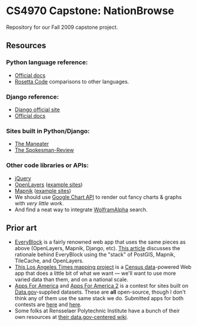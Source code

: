 # CS4970 Capstone: NationBrowse

Repository for our Fall 2009 capstone project.

## Resources

### Python language reference:

* [Official docs](http://docs.python.org/)
* [Rosetta Code](http://rosettacode.org/wiki/Category:Python) comparisons to other languages.

### Django reference:

* [Django official site](http://www.djangoproject.com/)
* [Official docs](http://docs.djangoproject.com/)

### Sites built in Python/Django:

* [The Maneater](http://www.themaneater.com/)
* [The Spokesman-Review](http://www.spokesman.com/)

### Other code libraries or APIs:

* [jQuery](http://docs.jquery.com/Main_Page)
* [OpenLayers](http://trac.openlayers.org/wiki) ([example sites](http://openlayers.org/dev/examples/))
* [Mapnik](http://trac.mapnik.org/) ([example sites](http://mapnik.org/demo/))
* We should use [Google Chart API](http://code.google.com/apis/chart/) to render out fancy charts & graphs with <i>very little work</i>.
* And find a neat way to integrate [WolframAlpha](http://www.wolframalpha.com/) search.

## Prior art

*    [EveryBlock](http://everyblock.com/) is a fairly renowned web app that uses the same pieces as above (OpenLayers, Mapnik, Django, etc). [This article](http://www.alistapart.com/articles/takecontrolofyourmaps) discusses the rationale behind EveryBlock using the "stack" of PostGIS, Mapnik, TileCache, and OpenLayers.
*    [This Los Angeles Times mapping project](http://projects.latimes.com/mapping-la/neighborhoods/) is a [Census data](http://factfinder.census.gov/home/saff/main.html)-powered Web app that does a little bit of what we want — we'll want to use more varied data than them, and on a national scale.
*    [Apps For America](http://www.sunlightlabs.com/contests/appsforamerica/) and [Apps For America 2](http://sunlightlabs.com/contests/appsforamerica2/) is a contest for sites built on [Data.gov](http://www.data.gov/)-supplied datasets. These are <b>all</b> open-source, though I don't think any of them use the same stack we do. Submitted apps for both contests are [here](http://www.sunlightlabs.com/contests/appsforamerica/apps/) and [here](http://sunlightlabs.com/contests/appsforamerica2/apps/).
*    Some folks at Rensselaer Polytechnic Institute have a bunch of their own resources at [their data.gov-centered wiki](http://data-gov.tw.rpi.edu/wiki/Main_Page).